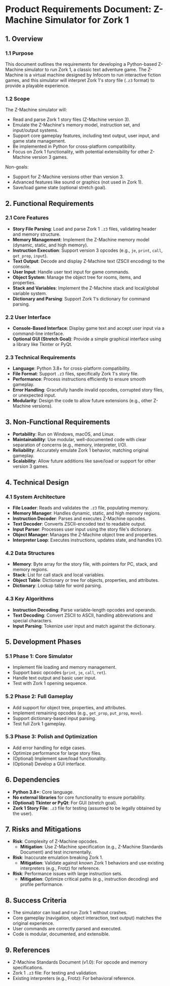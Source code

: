 # Product Requirements Document: Z-Machine Simulator for Zork 1

## 1. Overview
### 1.1 Purpose
This document outlines the requirements for developing a Python-based Z-Machine simulator to run Zork 1, a classic text adventure game. The Z-Machine is a virtual machine designed by Infocom to run interactive fiction games, and this simulator will interpret Zork 1's story file (`.z3` format) to provide a playable experience.

### 1.2 Scope
The Z-Machine simulator will:
- Read and parse Zork 1 story files (Z-Machine version 3).
- Emulate the Z-Machine's memory model, instruction set, and input/output systems.
- Support core gameplay features, including text output, user input, and game state management.
- Be implemented in Python for cross-platform compatibility.
- Focus on Zork 1 functionality, with potential extensibility for other Z-Machine version 3 games.

Non-goals:
- Support for Z-Machine versions other than version 3.
- Advanced features like sound or graphics (not used in Zork 1).
- Save/load game state (optional stretch goal).

## 2. Functional Requirements
### 2.1 Core Features
- **Story File Parsing**: Load and parse Zork 1 `.z3` files, validating header and memory structure.
- **Memory Management**: Implement the Z-Machine memory model (dynamic, static, and high memory).
- **Instruction Execution**: Support version 3 opcodes (e.g., `je`, `print`, `call`, `get_prop`, `input`).
- **Text Output**: Decode and display Z-Machine text (ZSCII encoding) to the console.
- **User Input**: Handle user text input for game commands.
- **Object System**: Manage the object tree for rooms, items, and properties.
- **Stack and Variables**: Implement the Z-Machine stack and local/global variable system.
- **Dictionary and Parsing**: Support Zork 1's dictionary for command parsing.

### 2.2 User Interface
- **Console-Based Interface**: Display game text and accept user input via a command-line interface.
- **Optional GUI (Stretch Goal)**: Provide a simple graphical interface using a library like Tkinter or PyQt.

### 2.3 Technical Requirements
- **Language**: Python 3.8+ for cross-platform compatibility.
- **File Format**: Support `.z3` files, specifically Zork 1's story file.
- **Performance**: Process instructions efficiently to ensure smooth gameplay.
- **Error Handling**: Gracefully handle invalid opcodes, corrupted story files, or unexpected input.
- **Modularity**: Design the code to allow future extensions (e.g., other Z-Machine versions).

## 3. Non-Functional Requirements
- **Portability**: Run on Windows, macOS, and Linux.
- **Maintainability**: Use modular, well-documented code with clear separation of concerns (e.g., memory, interpreter, I/O).
- **Reliability**: Accurately emulate Zork 1 behavior, matching original gameplay.
- **Scalability**: Allow future additions like save/load or support for other version 3 games.

## 4. Technical Design
### 4.1 System Architecture
- **File Loader**: Reads and validates the `.z3` file, populating memory.
- **Memory Manager**: Handles dynamic, static, and high memory regions.
- **Instruction Decoder**: Parses and executes Z-Machine opcodes.
- **Text Decoder**: Converts ZSCII-encoded text to readable output.
- **Input Parser**: Processes user input using the story file's dictionary.
- **Object Manager**: Manages the Z-Machine object tree and properties.
- **Interpreter Loop**: Executes instructions, updates state, and handles I/O.

### 4.2 Data Structures
- **Memory**: Byte array for the story file, with pointers for PC, stack, and memory regions.
- **Stack**: List for call stack and local variables.
- **Object Table**: Dictionary or tree for objects, properties, and attributes.
- **Dictionary**: Lookup table for word parsing.

### 4.3 Key Algorithms
- **Instruction Decoding**: Parse variable-length opcodes and operands.
- **Text Decoding**: Convert ZSCII to ASCII, handling abbreviations and special characters.
- **Input Parsing**: Tokenize user input and match against the dictionary.

## 5. Development Phases
### 5.1 Phase 1: Core Simulator
- Implement file loading and memory management.
- Support basic opcodes (`print`, `je`, `call`, `ret`).
- Handle text output and basic user input.
- Test with Zork 1 opening sequence.

### 5.2 Phase 2: Full Gameplay
- Add support for object tree, properties, and attributes.
- Implement remaining opcodes (e.g., `get_prop`, `put_prop`, `move`).
- Support dictionary-based input parsing.
- Test full Zork 1 gameplay.

### 5.3 Phase 3: Polish and Optimization
- Add error handling for edge cases.
- Optimize performance for large story files.
- (Optional) Implement save/load functionality.
- (Optional) Develop a GUI interface.

## 6. Dependencies
- **Python 3.8+**: Core language.
- **No external libraries** for core functionality to ensure portability.
- **(Optional) Tkinter or PyQt**: For GUI (stretch goal).
- **Zork 1 Story File**: `.z3` file for testing (assumed to be legally obtained by the user).

## 7. Risks and Mitigations
- **Risk**: Complexity of Z-Machine opcodes.
  - **Mitigation**: Use Z-Machine specification (e.g., Z-Machine Standards Document) and test incrementally.
- **Risk**: Inaccurate emulation breaking Zork 1.
  - **Mitigation**: Validate against known Zork 1 behaviors and use existing interpreters (e.g., Frotz) for reference.
- **Risk**: Performance issues with large instruction sets.
  - **Mitigation**: Optimize critical paths (e.g., instruction decoding) and profile performance.

## 8. Success Criteria
- The simulator can load and run Zork 1 without crashes.
- Core gameplay (navigation, object interaction, text output) matches the original experience.
- User commands are correctly parsed and executed.
- Code is modular, documented, and extensible.

## 9. References
- Z-Machine Standards Document (v1.0): For opcode and memory specifications.
- Zork 1 `.z3` file: For testing and validation.
- Existing interpreters (e.g., Frotz): For behavioral reference.
